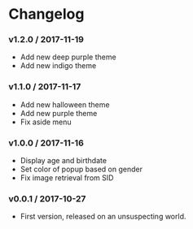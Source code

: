 Changelog
=========

### v1.2.0 / 2017-11-19

  - Add new deep purple theme
  - Add new indigo theme

### v1.1.0 / 2017-11-17

  - Add new halloween theme
  - Add new purple theme
  - Fix aside menu

### v1.0.0 / 2017-11-16

  - Display age and birthdate
  - Set color of popup based on gender
  - Fix image retrieval from SID

### v0.0.1 / 2017-10-27

  - First version, released on an unsuspecting world.
